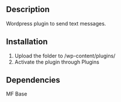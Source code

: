 ## Description
Wordpress plugin to send text messages.

## Installation
1. Upload the folder to /wp-content/plugins/
2. Activate the plugin through Plugins

## Dependencies
MF Base